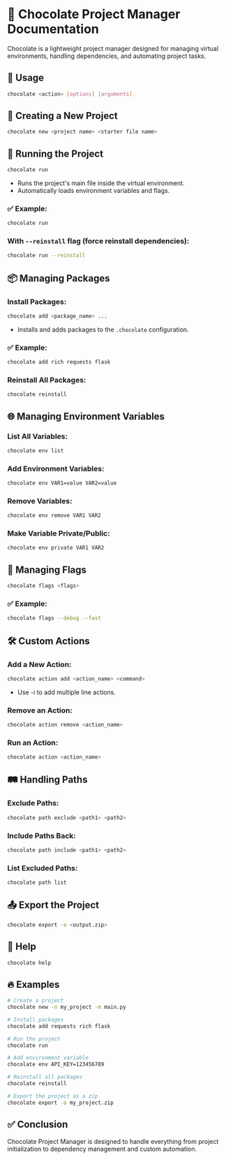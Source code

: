 # 🍫 Chocolate Project Manager Documentation

Chocolate is a lightweight project manager designed for managing virtual environments, handling dependencies, and automating project tasks.



## 🎯 **Usage**

```bash
chocolate <action> [options] [arguments]
```



## 📂 **Creating a New Project**

```bash
chocolate new <project name> <starter file name>
```



## 🚀 **Running the Project**

```bash
chocolate run
```

- Runs the project's main file inside the virtual environment.
- Automatically loads environment variables and flags.

### ✅ Example:

```bash
chocolate run
```

### With `--reinstall` flag (force reinstall dependencies):

```bash
chocolate run --reinstall
```



## 📦 **Managing Packages**

### Install Packages:

```bash
chocolate add <package_name> ...
```

- Installs and adds packages to the `.chocolate` configuration.

### ✅ Example:

```bash
chocolate add rich requests flask
```

### Reinstall All Packages:

```bash
chocolate reinstall
```



## 🌐 **Managing Environment Variables**

### List All Variables:

```bash
chocolate env list
```

### Add Environment Variables:

```bash
chocolate env VAR1=value VAR2=value
```

### Remove Variables:

```bash
chocolate env remove VAR1 VAR2
```

### Make Variable Private/Public:

```bash
chocolate env private VAR1 VAR2
```



## 🏁 **Managing Flags**

```bash
chocolate flags <flags>
```

### ✅ Example:

```bash
chocolate flags --debug --fast
```



## 🛠️ **Custom Actions**

### Add a New Action:

```bash
chocolate action add <action_name> <command>
```

- Use -i <file name> to add multiple line actions.

### Remove an Action:

```bash
chocolate action remove <action_name>
```

### Run an Action:

```bash
chocolate action <action_name>
```



## 🛤️ **Handling Paths**

### Exclude Paths:

```bash
chocolate path exclude <path1> <path2>
```

### Include Paths Back:

```bash
chocolate path include <path1> <path2>
```

### List Excluded Paths:

```bash
chocolate path list
```



## 📤 **Export the Project**

```bash
chocolate export -o <output.zip>
```



## 📝 **Help**

```bash
chocolate help
```



## 🔥 **Examples**

```bash
# Create a project
chocolate new -n my_project -m main.py

# Install packages
chocolate add requests rich flask

# Run the project
chocolate run

# Add environment variable
chocolate env API_KEY=123456789

# Reinstall all packages
chocolate reinstall

# Export the project as a zip
chocolate export -o my_project.zip
```



## ✅ **Conclusion**

Chocolate Project Manager is designed to handle everything from project initialization to dependency management and custom automation.
